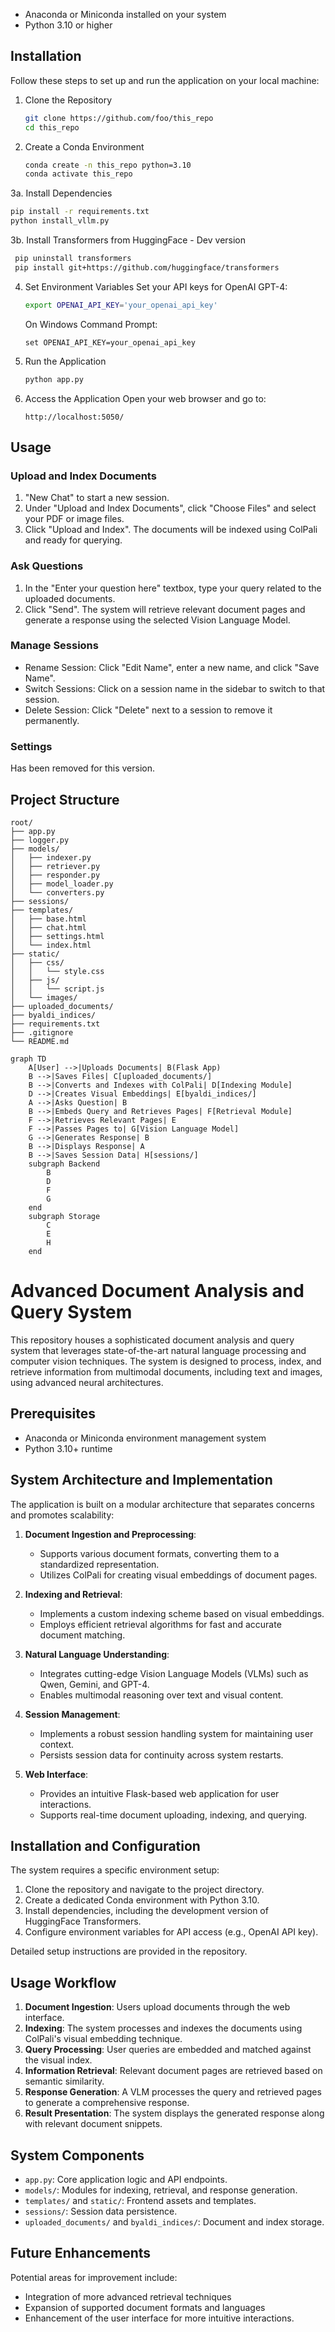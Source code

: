 
- Anaconda or Miniconda installed on your system
- Python 3.10 or higher

## Installation
Follow these steps to set up and run the application on your local machine:

1. Clone the Repository
   ```bash
   git clone https://github.com/foo/this_repo
   cd this_repo
   ```

2. Create a Conda Environment
   ```bash
   conda create -n this_repo python=3.10
   conda activate this_repo
   ```

3a. Install Dependencies
   ```bash
   pip install -r requirements.txt
   python install_vllm.py
   ```

3b. Install Transformers from HuggingFace - Dev version
   ```bash
    pip uninstall transformers
    pip install git+https://github.com/huggingface/transformers
   ```

4. Set Environment Variables
   Set your API keys for OpenAI GPT-4:

   ```bash
   export OPENAI_API_KEY='your_openai_api_key'
   ```

   On Windows Command Prompt:

   ```console
   set OPENAI_API_KEY=your_openai_api_key
   ```

5. Run the Application
   ```bash
   python app.py
   ```

6. Access the Application
  Open your web browser and go to:
   ```
   http://localhost:5050/
   ```

## Usage
### Upload and Index Documents
1. "New Chat" to start a new session.
2. Under "Upload and Index Documents", click "Choose Files" and select your PDF or image files.
3. Click "Upload and Index". The documents will be indexed using ColPali and ready for querying.

### Ask Questions
1. In the "Enter your question here" textbox, type your query related to the uploaded documents.
2. Click "Send". The system will retrieve relevant document pages and generate a response using the selected Vision Language Model.

### Manage Sessions
- Rename Session: Click "Edit Name", enter a new name, and click "Save Name".
- Switch Sessions: Click on a session name in the sidebar to switch to that session.
- Delete Session: Click "Delete" next to a session to remove it permanently.

### Settings
Has been removed for this version.

## Project Structure
```
root/
├── app.py
├── logger.py
├── models/
│   ├── indexer.py
│   ├── retriever.py
│   ├── responder.py
│   ├── model_loader.py
│   └── converters.py
├── sessions/
├── templates/
│   ├── base.html
│   ├── chat.html
│   ├── settings.html
│   └── index.html
├── static/
│   ├── css/
│   │   └── style.css
│   ├── js/
│   │   └── script.js
│   └── images/
├── uploaded_documents/
├── byaldi_indices/
├── requirements.txt
├── .gitignore
└── README.md
```
```mermaid
graph TD
    A[User] -->|Uploads Documents| B(Flask App)
    B -->|Saves Files| C[uploaded_documents/]
    B -->|Converts and Indexes with ColPali| D[Indexing Module]
    D -->|Creates Visual Embeddings| E[byaldi_indices/]
    A -->|Asks Question| B
    B -->|Embeds Query and Retrieves Pages| F[Retrieval Module]
    F -->|Retrieves Relevant Pages| E
    F -->|Passes Pages to| G[Vision Language Model]
    G -->|Generates Response| B
    B -->|Displays Response| A
    B -->|Saves Session Data| H[sessions/]
    subgraph Backend
        B
        D
        F
        G
    end
    subgraph Storage
        C
        E
        H
    end
```


# Advanced Document Analysis and Query System

This repository houses a sophisticated document analysis and query system that leverages state-of-the-art natural language processing and computer vision techniques. The system is designed to process, index, and retrieve information from multimodal documents, including text and images, using advanced neural architectures.

## Prerequisites

- Anaconda or Miniconda environment management system
- Python 3.10+ runtime

## System Architecture and Implementation

The application is built on a modular architecture that separates concerns and promotes scalability:

1. **Document Ingestion and Preprocessing**: 
   - Supports various document formats, converting them to a standardized representation.
   - Utilizes ColPali for creating visual embeddings of document pages.

2. **Indexing and Retrieval**:
   - Implements a custom indexing scheme based on visual embeddings.
   - Employs efficient retrieval algorithms for fast and accurate document matching.

3. **Natural Language Understanding**:
   - Integrates cutting-edge Vision Language Models (VLMs) such as Qwen, Gemini, and GPT-4.
   - Enables multimodal reasoning over text and visual content.

4. **Session Management**:
   - Implements a robust session handling system for maintaining user context.
   - Persists session data for continuity across system restarts.

5. **Web Interface**:
   - Provides an intuitive Flask-based web application for user interactions.
   - Supports real-time document uploading, indexing, and querying.

## Installation and Configuration

The system requires a specific environment setup:

1. Clone the repository and navigate to the project directory.
2. Create a dedicated Conda environment with Python 3.10.
3. Install dependencies, including the development version of HuggingFace Transformers.
4. Configure environment variables for API access (e.g., OpenAI API key).

Detailed setup instructions are provided in the repository.

## Usage Workflow

1. **Document Ingestion**: Users upload documents through the web interface.
2. **Indexing**: The system processes and indexes the documents using ColPali's visual embedding technique.
3. **Query Processing**: User queries are embedded and matched against the visual index.
4. **Information Retrieval**: Relevant document pages are retrieved based on semantic similarity.
5. **Response Generation**: A VLM processes the query and retrieved pages to generate a comprehensive response.
6. **Result Presentation**: The system displays the generated response along with relevant document snippets.

## System Components

- `app.py`: Core application logic and API endpoints.
- `models/`: Modules for indexing, retrieval, and response generation.
- `templates/` and `static/`: Frontend assets and templates.
- `sessions/`: Session data persistence.
- `uploaded_documents/` and `byaldi_indices/`: Document and index storage.

## Future Enhancements

Potential areas for improvement include:
- Integration of more advanced retrieval techniques
- Expansion of supported document formats and languages
- Enhancement of the user interface for more intuitive interactions.

